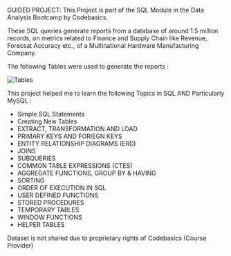 GUIDED PROJECT: This Project is part of the SQL Module in the Data Analysis Bootcamp by Codebasics.

These SQL queries generate reports from a database of around 1.5 million records, on metrics related to Finance and Supply Chain  like Revenue, Forecsat Accuracy etc., of a Multinational Hardware Manufacturing Company.

The following Tables were used to generate the reports :

 ![Tables](https://github.com/user-attachments/assets/3792ae15-0e88-492e-9957-788dd590cdbb)


This project helped me to learn the following Topics in SQL AND Particularly MySQL :

- Simple SQL Statements
- Creating New Tables
- EXTRACT, TRANSFORMATION AND LOAD
- PRIMARY KEYS AND FORIEGN KEYS
- ENTITY RELATIONSHIP DIAGRAMS (ERD)
- JOINS
- SUBQUERIES
- COMMON TABLE EXPRESSIONS (CTES)
- AGGREGATE FUNCTIONS, GROUP BY & HAVING
- SORTING
- ORDER OF EXECUTION IN SQL
- USER DEFINED FUNCTIONS
- STORED PROCEDURES
- TEMPORARY TABLES
- WINDOW FUNCTIONS
- HELPER TABLES

Dataset is not shared due to proprietary rights of Codebasics (Course Provider) 
